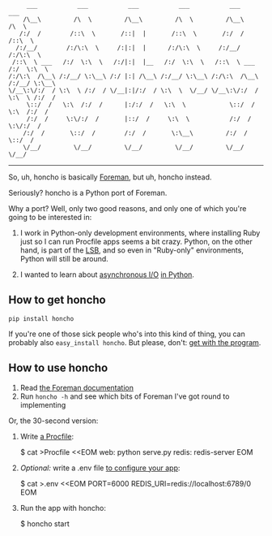          ___           ___           ___           ___           ___           ___     
        /\__\         /\  \         /\__\         /\  \         /\__\         /\  \    
       /:/  /        /::\  \       /::|  |       /::\  \       /:/  /        /::\  \   
      /:/__/        /:/\:\  \     /:|:|  |      /:/\:\  \     /:/__/        /:/\:\  \  
     /::\  \ ___   /:/  \:\  \   /:/|:|  |__   /:/  \:\  \   /::\  \ ___   /:/  \:\  \ 
    /:/\:\  /\__\ /:/__/ \:\__\ /:/ |:| /\__\ /:/__/ \:\__\ /:/\:\  /\__\ /:/__/ \:\__\
    \/__\:\/:/  / \:\  \ /:/  / \/__|:|/:/  / \:\  \  \/__/ \/__\:\/:/  / \:\  \ /:/  /
         \::/  /   \:\  /:/  /      |:/:/  /   \:\  \            \::/  /   \:\  /:/  / 
         /:/  /     \:\/:/  /       |::/  /     \:\  \           /:/  /     \:\/:/  /  
        /:/  /       \::/  /        /:/  /       \:\__\         /:/  /       \::/  /   
        \/__/         \/__/         \/__/         \/__/         \/__/         \/__/   
    
---------------------------------------------------------------------------------------------

So, uh, honcho is basically [Foreman](http://ddollar.github.com/foreman), but uh, honcho instead.

Seriously? honcho is a Python port of Foreman.

Why a port? Well, only two good reasons, and only one of which you're going to be interested in:

1. I work in Python-only development environments, where installing Ruby just so I can run Procfile apps seems a bit crazy. Python, on the other hand, is part of the [LSB](http://en.wikipedia.org/wiki/Linux_Standard_Base), and so even in "Ruby-only" environments, Python will still be around.

2. I wanted to learn about [asynchronous I/O](http://docs.python.org/library/select.html) [in Python](http://docs.python.org/library/queue.html).

## How to get honcho

    pip install honcho

If you're one of those sick people who's into this kind of thing, you can probably also `easy_install honcho`. But please, don't: [get with the program](http://www.pip-installer.org/en/latest/index.html).

## How to use honcho

  1. Read [the Foreman documentation](http://ddollar.github.com/foreman/)
  2. Run `honcho -h` and see which bits of Foreman I've got round to implementing

Or, the 30-second version:

  1. Write [a Procfile](https://devcenter.heroku.com/articles/procfile):

        $ cat >Procfile <<EOM
        web: python serve.py
        redis: redis-server
        EOM

  2. *Optional:* write a .env file [to configure your app](http://www.12factor.net/config):

        $ cat >.env <<EOM
        PORT=6000
        REDIS_URI=redis://localhost:6789/0
        EOM

  3. Run the app with honcho:

        $ honcho start